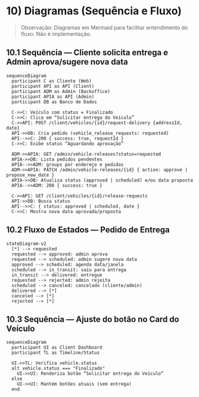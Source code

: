 # 10) Diagramas (Sequência e Fluxo)

> Observação: Diagramas em Mermaid para facilitar entendimento do fluxo. Não é implementação.

## 10.1 Sequência — Cliente solicita entrega e Admin aprova/sugere nova data

```mermaid
sequenceDiagram
  participant C as Cliente (Web)
  participant API as API (Client)
  participant ADM as Admin (Backoffice)
  participant APIA as API (Admin)
  participant DB as Banco de Dados

  C->>C: Veículo com status = Finalizado
  C->>C: Clica em “Solicitar entrega do Veículo”
  C->>API: POST /client/vehicles/{id}/request-delivery {addressId, date}
  API->>DB: Cria pedido (vehicle_release_requests: requested)
  API-->>C: 200 { success: true, requestId }
  C->>C: Exibe status “Aguardando aprovação”

  ADM->>APIA: GET /admin/vehicle-releases?status=requested
  APIA->>DB: Lista pedidos pendentes
  APIA-->>ADM: groups por endereço e pedidos
  ADM->>APIA: PATCH /admin/vehicle-releases/{id} { action: approve | propose_new_date }
  APIA->>DB: Atualiza status (approved | scheduled) e/ou data proposta
  APIA-->>ADM: 200 { success: true }

  C->>API: GET /client/vehicles/{id}/release-requests
  API->>DB: Busca status
  API-->>C: { status: approved | scheduled, date }
  C->>C: Mostra nova data aprovada/proposta
```

## 10.2 Fluxo de Estados — Pedido de Entrega

```mermaid
stateDiagram-v2
  [*] --> requested
  requested --> approved: admin aprova
  requested --> scheduled: admin sugere nova data
  approved --> scheduled: agenda data/janela
  scheduled --> in_transit: saiu para entrega
  in_transit --> delivered: entregue
  requested --> rejected: admin rejeita
  scheduled --> canceled: cancelado (cliente/admin)
  delivered --> [*]
  canceled --> [*]
  rejected --> [*]
```

## 10.3 Sequência — Ajuste do botão no Card do Veículo

```mermaid
sequenceDiagram
  participant UI as Client Dashboard
  participant TL as Timeline/Status

  UI->>TL: Verifica vehicle.status
  alt vehicle.status === "Finalizado"
    UI->>UI: Renderiza botão “Solicitar entrega do Veículo”
  else
    UI->>UI: Mantém botões atuais (sem entrega)
  end
```

